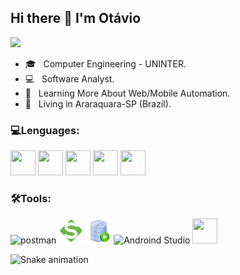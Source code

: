 ## Hi there 👋 I'm Otávio

  <div 
  <a href="https://github.com/otavioeab">
  <img height="180em" src="https://github-readme-stats.vercel.app/api?username=otavioeab&show_icons=true&theme=dracula&include_all_commits=true&count_private=true"/>
</div

<p align="left"> 
  <ul>
    <li>🎓 &nbsp; Computer Engineering - UNINTER.</li>
    <li>💻 &nbsp; Software Analyst.</li>
    <li>📘 &nbsp; Learning More About Web/Mobile Automation.</li>
    <li>📍 &nbsp; Living in Araraquara-SP (Brazil).</li>
  </ul>
</p>

<div>
<h3 align="left"> 💻Lenguages:</h3>
</a> <img src="https://cdn.jsdelivr.net/gh/devicons/devicon/icons/java/java-original.svg" width="40" height="40"/> 
<img src="https://cdn.jsdelivr.net/gh/devicons/devicon/icons/linux/linux-original.svg" width="40" height="40" />
 <img src="https://cdn.jsdelivr.net/gh/devicons/devicon/icons/selenium/selenium-original.svg" width="40" height="40"/> 
<img src="https://cdn.jsdelivr.net/gh/devicons/devicon/icons/cucumber/cucumber-plain.svg" width="40" height="40"/>
<img src="https://cdn.jsdelivr.net/gh/devicons/devicon/icons/oracle/oracle-original.svg" width="40" height="40"/>

          
 <div>
<h3 align="left"> 🛠️Tools:</h3> 
<img alt="postman" height="40" width="40" src="https://www.svgrepo.com/download/354202/postman-icon.svg">
<img alt="SoapUI" height="40" width="40" src="https://github.com/otavioeab/otavioeab/blob/main/Dev%20icons/Soapui.png?raw=true">
<img alt="Oracle slq" height="40" width="40" src="https://github.com/otavioeab/otavioeab/blob/main/Dev%20icons/oracle%20sql.png?raw=true">
<img alt="Androind Studio" height="40" width="40" src="https://cdn.jsdelivr.net/gh/devicons/devicon/icons/androidstudio/androidstudio-original.svg" />
<img lt="Filezilla" height="40" width="40" src="https://cdn.jsdelivr.net/gh/devicons/devicon/icons/filezilla/filezilla-plain.svg" />

![Snake animation](https://github.com/samfreitasxs/samfreitasxs/blob/output/github-contribution-grid-snake.svg)
